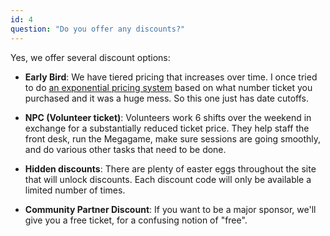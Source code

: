 ```yaml
---
id: 4
question: "Do you offer any discounts?"
---
```


Yes, we offer several discount options:

- **Early Bird**: We have tiered pricing that increases over time. I once tried to do <a href="https://bayesshammai.substack.com/i/147141321/weird-experimental-pricing-scheme" target="_blank"> an exponential pricing system</a> based on what number ticket you purchased and it was a huge mess. So this one just has date cutoffs.

- **NPC (Volunteer ticket)**: Volunteers work 6 shifts over the weekend in exchange for a substantially reduced ticket price. They help staff the front desk, run the Megagame, make sure sessions are going smoothly, and do various other tasks that need to be done.

- **Hidden discounts**: There are plenty of easter eggs throughout the site that will unlock discounts. Each discount code will only be available a limited number of times.

- **Community Partner Discount**: If you want to be a major sponsor, we'll give you a free ticket, for a confusing notion of "free".
